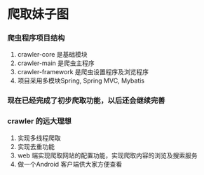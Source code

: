 # 爬取妹子图
### 爬虫程序项目结构
1. crawler-core 是基础模块
2. crawler-main 是爬虫主程序
3. crawler-framework 是爬虫设置程序及浏览程序
4. 项目采用多模块Spring, Spring MVC, Mybatis

### 现在已经完成了初步爬取功能，以后还会继续完善
### crawler 的远大理想
1. 实现多线程爬取
2. 实现去重功能
3. web 端实现爬取网站的配置功能，实现爬取内容的浏览及搜索服务
4. 做一个Android 客户端供大家方便查看